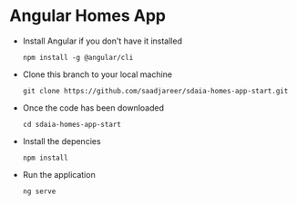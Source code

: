 # Angular Homes App
- Install Angular if you don't have it installed

  `npm install -g @angular/cli`

- Clone this branch to your local machine

  `git clone https://github.com/saadjareer/sdaia-homes-app-start.git`

- Once the code has been downloaded

  `cd sdaia-homes-app-start`

- Install the depencies

  `npm install` 

- Run the application 

  `ng serve`
